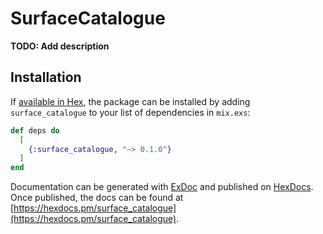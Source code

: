 # SurfaceCatalogue

**TODO: Add description**

## Installation

If [available in Hex](https://hex.pm/docs/publish), the package can be installed
by adding `surface_catalogue` to your list of dependencies in `mix.exs`:

```elixir
def deps do
  [
    {:surface_catalogue, "~> 0.1.0"}
  ]
end
```

Documentation can be generated with [ExDoc](https://github.com/elixir-lang/ex_doc)
and published on [HexDocs](https://hexdocs.pm). Once published, the docs can
be found at [https://hexdocs.pm/surface_catalogue](https://hexdocs.pm/surface_catalogue).

